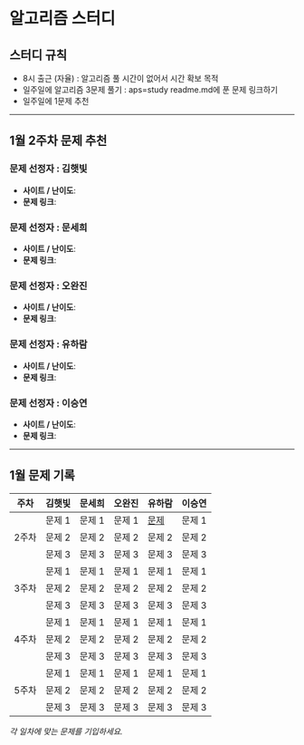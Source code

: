 # 알고리즘 스터디
## 스터디 규칙
- 8시 출근 (자율) : 알고리즘 풀 시간이 없어서 시간 확보 목적
- 일주일에 알고리즘 3문제 풀기 : aps=study readme.md에 푼 문제 링크하기
- 일주일에 1문제 추천
  
<hr>  

## 1월 2주차 문제 추천

### 문제 선정자 : 김햇빛
- **사이트 / 난이도**: 
- **문제 링크**: 

### 문제 선정자 : 문세희
- **사이트 / 난이도**: 
- **문제 링크**: 

### 문제 선정자 : 오완진
- **사이트 / 난이도**: 
- **문제 링크**: 

### 문제 선정자 : 유하람
- **사이트 / 난이도**: 
- **문제 링크**: 

### 문제 선정자 : 이승연
- **사이트 / 난이도**: 
- **문제 링크**:

<hr>


## 1월 문제 기록

<table>
  <thead>
    <tr>
      <th>주차</th>
      <th>김햇빛</th>
      <th>문세희</th>
      <th>오완진</th>
      <th>유하람</th>
      <th>이승연</th>
    </tr>
  </thead>
  <tbody>
    <tr>
        <tr>
      <td rowspan="3">2주차</td>
      <td>문제 1</td>
      <td>문제 1</td>
      <td>문제 1</td>
      <td><a href="https://github.com/Ryuharam/APS/tree/main/%EB%B0%B1%EC%A4%80/Bronze/18108.%E2%80%851998%EB%85%84%EC%83%9D%EC%9D%B8%E2%80%85%EB%82%B4%EA%B0%80%E2%80%85%ED%83%9C%EA%B5%AD%EC%97%90%EC%84%9C%EB%8A%94%E2%80%852541%EB%85%84%EC%83%9D%EF%BC%9F%EF%BC%81">문제</td>
      <td>문제 1</td>
    </tr>
    <tr>
      <td>문제 2</td>
      <td>문제 2</td>
      <td>문제 2</td>
      <td>문제 2</td>
      <td>문제 2</td>
    </tr>
    <tr>
      <td>문제 3</td>
      <td>문제 3</td>
      <td>문제 3</td>
      <td>문제 3</td>
      <td>문제 3</td>
    </tr>
        <tr>
      <td rowspan="3">3주차</td>
      <td>문제 1</td>
      <td>문제 1</td>
      <td>문제 1</td>
      <td>문제 1</td>
      <td>문제 1</td>
    </tr>
    <tr>
      <td>문제 2</td>
      <td>문제 2</td>
      <td>문제 2</td>
      <td>문제 2</td>
      <td>문제 2</td>
    </tr>
    <tr>
      <td>문제 3</td>
      <td>문제 3</td>
      <td>문제 3</td>
      <td>문제 3</td>
      <td>문제 3</td>
    </tr>
        <tr>
      <td rowspan="3">4주차</td>
      <td>문제 1</td>
      <td>문제 1</td>
      <td>문제 1</td>
      <td>문제 1</td>
      <td>문제 1</td>
    </tr>
    <tr>
      <td>문제 2</td>
      <td>문제 2</td>
      <td>문제 2</td>
      <td>문제 2</td>
      <td>문제 2</td>
    </tr>
    <tr>
      <td>문제 3</td>
      <td>문제 3</td>
      <td>문제 3</td>
      <td>문제 3</td>
      <td>문제 3</td>
    </tr>
    <tr>
      <td rowspan="3">5주차</td>
      <td>문제 1</td>
      <td>문제 1</td>
      <td>문제 1</td>
      <td>문제 1</td>
      <td>문제 1</td>
    </tr>
    <tr>
      <td>문제 2</td>
      <td>문제 2</td>
      <td>문제 2</td>
      <td>문제 2</td>
      <td>문제 2</td>
    </tr>
    <tr>
      <td>문제 3</td>
      <td>문제 3</td>
      <td>문제 3</td>
      <td>문제 3</td>
      <td>문제 3</td>
    </tr>
  </tbody>
</table>

*각 일차에 맞는 문제를 기입하세요.*

